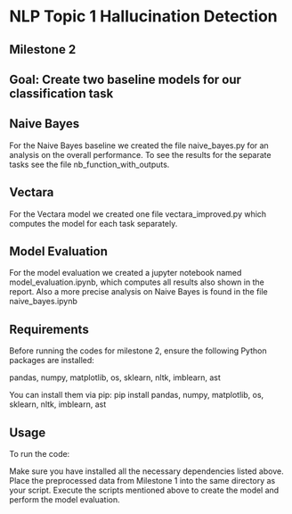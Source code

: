 # NLP Topic 1 Hallucination Detection 

## Milestone 2 
## Goal: Create two baseline models for our classification task

## Naive Bayes 
For the Naive Bayes baseline we created the file naive_bayes.py for an analysis on the overall performance. To see the results for the separate tasks see the file nb_function_with_outputs. 

## Vectara
For the Vectara model we created one file vectara_improved.py which computes the model for each task separately. 

## Model Evaluation
For the model evaluation we created a jupyter notebook named model_evaluation.ipynb, which computes all results also shown in the report. Also a more precise analysis on Naive Bayes is found in the file naive_bayes.ipynb  


## Requirements

Before running the codes for milestone 2, ensure the following Python packages are installed:

pandas, numpy, matplotlib, os, sklearn, nltk, imblearn, ast 

You can install them via pip:
pip install pandas, numpy, matplotlib, os, sklearn, nltk, imblearn, ast

## Usage

To run the code:

Make sure you have installed all the necessary dependencies listed above. 
Place the preprocessed data from Milestone 1 into the same directory as your script. Execute the scripts mentioned above to create the model and perform the model evaluation. 
